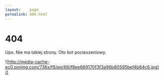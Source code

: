 ```yaml
---
layout:    page
permalink: 404.html
---
```


# 404

Ups. Nie ma takiej strony. Oto kot pocieszeniowy.

![http://media-cache-ec0.pinimg.com/736x/f8/ee/66/f8ee669170f3f3a96b80595bef4b84c6.jpg]()

